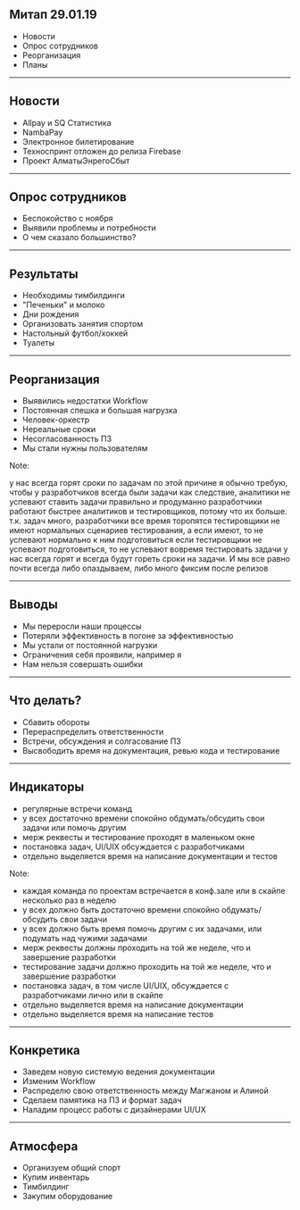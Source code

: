 ## Митап 29.01.19

- Новости
- Опрос сотрудников
- Реорганизация
- Планы

---

## Новости

- Allpay и SQ Статистика
- NambaPay
- Электронное билетирование
- Техноспринт отложен до релиза Firebase
- Проект АлматыЭнрегоСбыт

---

## Опрос сотрудников

- Беспокойство с ноября
- Выявили проблемы и потребности
- О чем сказало большинство?

---

## Результаты

- Необходимы тимбилдинги
- "Печеньки" и молоко
- Дни рождения
- Организовать занятия спортом
- Настольный футбол/хоккей
- Туалеты

---

## Реорганизация

- Выявились недостатки Workflow
- Постоянная спешка и большая нагрузка
- Человек-оркестр
- Нереальные сроки
- Несогласованность ПЗ
- Мы стали нужны пользователям

Note:

у нас всегда горят сроки по задачам
по этой причине я обычно требую, чтобы у разработчиков всегда были задачи
как следствие, аналитики не успевают ставить задачи правильно и продуманно
разработчики работают быстрее аналитиков и тестировщиков, потому что их больше. т.к. задач много, разработчики все время торопятся
тестировщики не имеют нормальных сценариев тестирования, а если имеют, то не успевают нормально к ним подготовиться
если тестировщики не успевают подготовиться, то не успевают вовремя тестировать задачи
у нас всегда горят и всегда будут гореть сроки на задачи. И мы все равно почти всегда либо опаздываем, либо много фиксим после релизов

---

## Выводы

- Мы переросли наши процессы
- Потеряли эффективность в погоне за эффективностью 
- Мы устали от постоянной нагрузки
- Ограничения себя проявили, например я
- Нам нельзя совершать ошибки

---

## Что делать?

- Сбавить обороты
- Перераспределить ответственности
- Встречи, обсуждения и солгасование ПЗ
- Высвободить время на документация, ревью кода и тестирование

---

## Индикаторы

- регулярные встречи команд
- у всех достаточно времени спокойно обдумать/обсудить свои задачи или помочь другим
- мерж реквесты и тестирование проходят в маленьком окне
- постановка задач, UI/UIX обсуждается с разработчиками
- отдельно выделяется время на написание документации и тестов

Note:
- каждая команда по проектам встречается в конф.зале или в скайпе несколько раз в неделю
- у всех должно быть достаточно времени спокойно обдумать/обсудить свои задачи
- у всех должно быть время помочь другим с их задачами, или подумать над чужими задачами
- мерж реквесты должны проходить на той же неделе, что и завершение разработки
- тестирование задачи должно проходить на той же неделе, что и завершение разработки
- постановка задач, в том числе UI/UIX, обсуждается с разработчиками лично или в скайпе
- отдельно выделяется время на написание документации
- отдельно выделяется время на написание тестов

---

## Конкретика

- Заведем новую системую ведения документации
- Изменим Workflow
- Распределю свою ответственность между Магжаном и Алиной
- Сделаем памятика на ПЗ и формат задач
- Наладим процесс работы с дизайнерами UI/UX

---

## Атмосфера

- Организуем общий спорт
- Купим инвентарь
- Тимбилдинг
- Закупим оборудование




